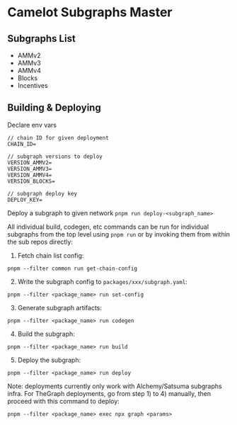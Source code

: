 # Camelot Subgraphs Master 

## Subgraphs List
- AMMv2
- AMMv3
- AMMv4
- Blocks
- Incentives

## Building & Deploying
Declare env vars

```
// chain ID for given deployment
CHAIN_ID=

// subgraph versions to deploy
VERSION_AMMV2=
VERSION_AMMV3=
VERSION_AMMV4=
VERSION_BLOCKS=

// subgraph deploy key
DEPLOY_KEY=
```

Deploy a subgraph to given network
`pnpm run deploy-<subgraph_name>`

All individual build, codegen, etc commands can be run for individual subgraphs from the top level using `pnpm run` or by invoking them from within the sub repos directly:

1) Fetch chain list config:
```
pnpm --filter common run get-chain-config
```
2) Write the subgraph config to `packages/xxx/subgraph.yaml`:
```
pnpm --filter <package_name> run set-config
```
3) Generate subgraph artifacts:
```
pnpm --filter <package_name> run codegen
```
4) Build the subgraph:
```
pnpm --filter <package_name> run build
```
5) Deploy the subgraph:
```
pnpm --filter <package_name> run deploy
```
Note: deployments currently only work with Alchemy/Satsuma subgraphs infra. For TheGraph deployments, go from step 1) to 4) manually, then proceed with this command to deploy:
```
pnpm --filter <package_name> exec npx graph <params>
```